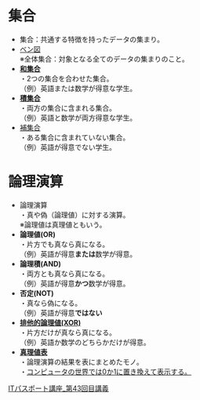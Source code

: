 # 集合  
* 集合：共通する特徴を持ったデータの集まり。  
* [ベン図](https://gyazo.com/9a0b37cdadd386cae1dab95965da1d3a)    
※全体集合：対象となる全てのデータの集まりのこと。  
* [**和集合**](https://gyazo.com/787b44203cfb98cc0becad086b93f95d)  
・2つの集合を合わせた集合。  
（例）英語または数学が得意な学生。  
* [**積集合**](https://gyazo.com/08febacc24ebc2103367c1ad77a78256)  
・両方の集合に含まれる集合。  
（例）英語と数学が両方得意な学生。  
* [補集合](https://gyazo.com/4bc4f1953589c2304e187d81dbfff1c1)  
・ある集合に含まれていない集合。  
（例）英語が得意でない学生。  

# 論理演算
* 論理演算  
・真や偽（論理値）に対する演算。  
※論理値は真理値ともいう。  
* **論理値(OR)**  
・片方でも真なら真になる。  
（例）英語が得意**または**数学が得意。  
* **論理積(AND)**  
・両方とも真なら真になる。  
（例）英語が得意**かつ**数学が得意。  
* **否定(NOT)**  
・真なら偽になる。  
（例）英語が得意**ではない**  
* [**排他的論理値(XOR)**](https://gyazo.com/2166e0826eed15de7b85aa75e9ea7f75)  
・片方だけが真なら真になる。  
（例）英語か数学のどちらかだけが得意。  
* [**真理値表**](https://gyazo.com/cc5adf92625b87e71dc5321e754f2643)  
・論理演算の結果を表にまとめたモノ。  
・[コンピュータの世界では0か1に置き換えて表示する。](https://gyazo.com/d5234915876e554b38111ed5ff206914)  

[ITパスポート講座_第43回目講義](https://www.youtube.com/watch?v=bje9-okpLZo&list=PLC9xywNMIf9jgTizhye6GyPjZcuPZ9ou5&index=44)  
